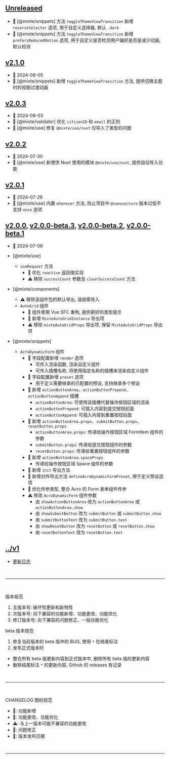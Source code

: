 ## [Unreleased]
  - 🌟 [@mixte/snippets] 方法 `toggleThemeViewTransition` 新增 `reverseSelector` 选项, 用于自定义选择器, 默认 `.dark`
  - 🌟 [@mixte/snippets] 方法 `toggleThemeViewTransition` 新增 `prefersReducedMotion` 选项, 用于自定义是否检测用户偏好是否是减少动画, 默认检测

## [v2.1.0]
  - 📅 2024-08-05
  - 🌟 [@mixte/snippets] 新增 `toggleThemeViewTransition` 方法, 提供切换主题时的视图过渡动画

## [v2.0.3]
  - 📅 2024-08-03
  - 💄 [@mixte/validator] 优化 `citizenID` 和 `email` 的正则
  - 🐞 [@mixte/use] 修复 `@mixte/use/nuxt` 仅导入了类型的问题

## [v2.0.2]
  - 📅 2024-07-30
  - 🌟 [@mixte/use] 新增供 Nuxt 使用的模块 `@mixte/use/nuxt`, 提供自动导入功能

## [v2.0.1]
  - 📅 2024-07-29
  - 💄 [@mixte/use] 内置 `whenever` 方法, 防止项目中 `@vueuse/core` 版本过低不支持 `once` 选项

## [v2.0.0], [v2.0.0-beta.3], [v2.0.0-beta.2], [v2.0.0-beta.1]
  - 📅 2024-07-06
  - [@mixte/use]
    - `useRequest`  方法
      - 💄 优化 `reactive` 返回值实现
      - ⚠️ 移除 `successCount` 参数及 `clearSuccessCount` 方法

  - [@mixte/components]
    - ⚠️ 移除该组件包的默认导出, 请按需导入
    - `AutoGrid` 组件
      - 💄 组件使用 Vue SFC 重构, 提供更好的类型提示
      - 💄 新增 `MixteAutoGridInstance` 导出项
      - ⚠️ 移除 `mixteAutoGridProps` 导出项, 保留 `MixteAutoGridProps` 导出项
      
  - [@mixte/snippets]
    - `AcroDynamicForm` 组件
      - 🌟 字段配置新增 `render` 选项
        - 可传入渲染函数, 渲染自定义组件
        - 可传入插槽名称, 将使用指定名称的插槽来渲染自定义组件
      - 🌟 字段配置新增 `preset` 选项
        - 用于定义需要继承的已配置的预设, 支持继承多个预设
      - 🌟 新增 `actionButtonArea`、`actionButtonPrepend`、`actionButtonAppend` 插槽
        - `actionButtonArea`: 可使用该插槽代替操作按钮区域的渲染
        - `actionButtonPrepend`: 可插入内容到提交按钮前面
        - `actionButtonAppend`: 可插入内容到重置按钮后面
      - 🌟 新增 `actionButtonArea.props`、`submitButton.props`、`resetButton.props`
        - `actionButtonArea.props`: 传递给操作按钮区域 FormItem 组件的参数
        - `submitButton.props`: 传递给提交按钮组件的参数
        - `resetButton.props`: 传递给重置按钮组件的参数
      - 🌟 新增 `actionButtonArea.spaceProps`
        - 传递给操作按钮区域 Space 组件的参数
      - 🌟 新增 `init` 导出方法
      - 🌟 新增对外导出方法 `defineAcroDynamicFormPreset`, 用于定义预设选项
      - 💄 优化传参类型, 整合 Acro 的 Form 表单组件传参
      - ⚠️ 修改 `AcroDynamicForm` 组件参数
        - 由 `showActionButtonArea` 改为 `actionButtonArea` 或 `actionButtonArea.show`
        - 由 `showSubmitButton` 改为 `submitButton` 或 `submitButton.show`
        - 由 `submitButtonText` 改为 `submitButton.text`
        - 由 `showResetButton` 改为 `resetButton` 或 `resetButton.show`
        - 由 `resetButtonText` 改为 `resetButton.text`

## [../v1](https://mixte-v1.moomfe.com)
  - [更新日志](https://mixte-v1.moomfe.com/changelog)

<br>
<hr>
<br>

版本规范

1. 主版本号: 破坏性更新和新特性
2. 次版本号: 向下兼容的功能新增、功能更改、功能优化
3. 修订版本号: 向下兼容的问题修正、一般功能优化

beta 版本规范

1. 修复当前版本的 beta 版中的 BUG, 使用 `*` 在结尾标注
2. 发布正式版本时
  - 整合所有 beta 版更新内容到正式版本中, 删除所有 beta 版的更新内容
  - 删除结尾标注 `*` 的更新内容, Github 的 releases 有记录

<br>
<hr>
<br>

CHANGELOG 图标规范

- 🌟: 功能新增<br>
- 💄: 功能更改、功能优化<br>
- ⚠️: 与上一版本可能不兼容的功能更改<br>
- 🐞: 问题修正<br>
- 📅: 版本发布日期

<br>
<hr>
<br>

[Unreleased]: https://github.com/MoomFE/mixte/compare/v2.1.0...HEAD
[v2.1.0]: https://github.com/MoomFE/mixte/releases/tag/v2.1.0
[v2.0.3]: https://github.com/MoomFE/mixte/releases/tag/v2.0.3
[v2.0.2]: https://github.com/MoomFE/mixte/releases/tag/v2.0.2
[v2.0.1]: https://github.com/MoomFE/mixte/releases/tag/v2.0.1
[v2.0.0]: https://github.com/MoomFE/mixte/releases/tag/v2.0.0
[v2.0.0-beta.3]: https://github.com/MoomFE/mixte/releases/tag/v2.0.0-beta.3
[v2.0.0-beta.2]: https://github.com/MoomFE/mixte/releases/tag/v2.0.0-beta.2
[v2.0.0-beta.1]: https://github.com/MoomFE/mixte/releases/tag/v2.0.0-beta.1